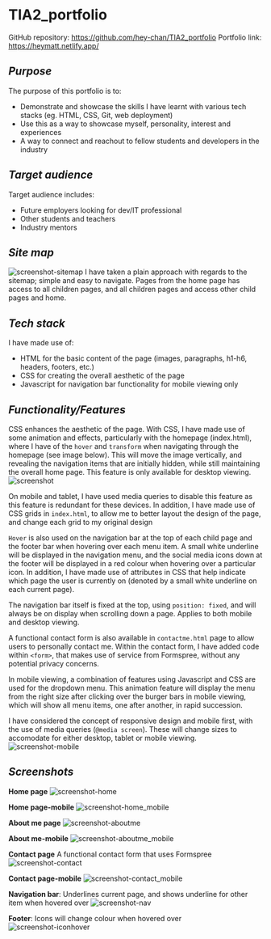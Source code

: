 # TIA2_portfolio
GitHub repository: https://github.com/hey-chan/TIA2_portfolio
Portfolio link: https://heymatt.netlify.app/

## ***Purpose***
The purpose of this portfolio is to:
- Demonstrate and showcase the skills I have learnt with various tech stacks (eg. HTML, CSS, Git, web deployment)
- Use this as a way to showcase myself, personality, interest and experiences
- A way to connect and reachout to fellow students and developers in the industry

## ***Target audience***
Target audience includes:
- Future employers looking for dev/IT professional
- Other students and teachers
- Industry mentors

## ***Site map***
![screenshot-sitemap](docs/sitemap.png)
I have taken a plain approach with regards to the sitemap; simple and easy to navigate. Pages from the home page has access to all children pages, and all children pages and access other child pages and home. 

##  ***Tech stack***
I have made use of:
- HTML for the basic content of the page (images, paragraphs, h1-h6, headers, footers, etc.)
- CSS for creating the overall aesthetic of the page
- Javascript for navigation bar functionality for mobile viewing only

## ***Functionality/Features***

CSS enhances the aesthetic of the page. With CSS, I have made use of some animation and effects, particularly with the homepage (index.html), where I have of the `hover` and `transform` when navigating through the homepage (see image below). This will move the image vertically, and revealing the navigation items that are initially hidden, while still maintaining the overall home page. This feature is only available for desktop viewing. 
![screenshot](docs/indexhtml.png)

On mobile and tablet, I have used media queries to disable this feature as this feature is redundant for these devices. In addition, I have made use of CSS grids in `index.html`, to allow me to better layout the design of the page, and change each grid to my original design

`Hover` is also used on the navigation bar at the top of each child page and the footer bar when hovering over each menu item. A small white underline will be displayed in the navigation menu, and the social media icons down at the footer will be displayed in a red colour when hovering over a particular icon. In addition, I have made use of attributes in CSS that help indicate which page the user is currently on (denoted by a small white underline on each current page).

The navigation bar itself is fixed at the top, using `position: fixed`, and will always be on display when scrolling down a page. Applies to both mobile and desktop viewing.

A functional contact form is also available in `contactme.html` page to allow users to personally contact me. Within the contact form, I have added code within `<form>`, that makes use of service from Formspree, without any potential privacy concerns.

In mobile viewing, a combination of features using Javascript and CSS are used for the dropdown menu. This animation feature will display the menu from the right size after clicking over the burger bars in mobile viewing, which will show all menu items, one after another, in rapid succession.

I have considered the concept of responsive design and mobile first, with the use of media queries (`@media screen`). These will change sizes to accomodate for either desktop, tablet or mobile viewing.
![screenshot-mobile](docs/mobileview.png)


## ***Screenshots***
**Home page**
![screenshot-home](docs/homepage.png)



**Home page-mobile**
![screenshot-home_mobile](docs/homepage-mobile.png)



**About me page**
![screenshot-aboutme](docs/aboutme-desktop.png)



**About me-mobile**
![screenshot-aboutme_mobile](docs/aboutme-mobile.png)



**Contact page**
A functional contact form that uses Formspree
![screenshot-contact](docs/contact-desktop.png)



**Contact page-mobile**
![screenshot-contact_mobile](docs/contact-mobile.png)



**Navigation bar**: Underlines current page, and shows underline for other item when hovered over
![screenshot-nav](docs/nav_current_hover.png)



**Footer**: Icons will change colour when hovered over
![screenshot-iconhover](docs/iconhover.png)

